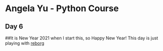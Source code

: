 # Angela Yu - Python Course
## Day 6
##It is New Year 2021 when I start this, so Happy New Year!
This day is just playing with [reborg](https://reeborg.ca/reeborg.html)